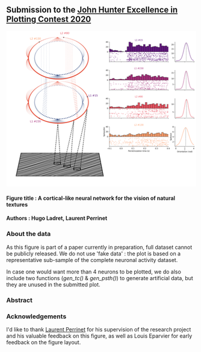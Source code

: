 ## Submission to the [John Hunter Excellence in Plotting Contest 2020](https://jhepc.github.io/about.html)
![Figure](./figure.png)
#### Figure title : A cortical-like neural network for the vision of natural textures 
#### Authors : Hugo Ladret, Laurent Perrinet
 
### About the data
As this figure is part of a paper currently in preparation, full dataset cannot be publicly released. We do not use 'fake data' : the plot is based on a representative sub-sample of the complete neuronal activity dataset. 

In case one would want more than 4 neurons to be plotted, we do also include two functions (*gen_tc()* & *gen_psth()*) to generate artificial data, but they are unused in the submitted plot.

### Abstract

### Acknowledgements
I'd like to thank [Laurent Perrinet](https://laurentperrinet.github.io/authors/laurent-u-perrinet/) for his supervision of the research project and his valuable feedback on this figure, as well as Louis Eparvier for early feedback on the figure layout.
